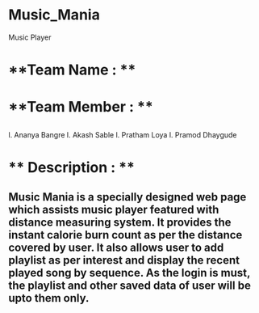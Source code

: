 # Music_Mania
Music Player
# **Team Name : **
## <Dcode>

# **Team Member : **
##
l. Ananya Bangre 
l. Akash Sable 
l. Pratham Loya 
l. Pramod Dhaygude

# ** Description : **
## Music Mania is a specially designed web page which assists music player featured with distance measuring system. It provides the instant calorie burn count as per the  distance covered by user. It also allows user to  add  playlist as per interest and display the recent played song by sequence. As the login is must, the playlist and other saved data of user will be upto them only.

